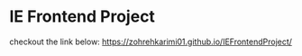 # IE Frontend Project

checkout the link below:
https://zohrehkarimi01.github.io/IEFrontendProject/
